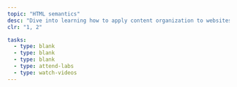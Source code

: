 ```yaml
---
topic: "HTML semantics"
desc: "Dive into learning how to apply content organization to websites by writing semantic HTML code."
clr: "1, 2"

tasks:
  - type: blank
  - type: blank
  - type: blank
  - type: attend-labs
  - type: watch-videos
---
```

